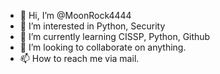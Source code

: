 - 👋 Hi, I’m @MoonRock4444
- 👀 I’m interested in Python, Security
- 🌱 I’m currently learning CISSP, Python, Github
- 💞️ I’m looking to collaborate on anything. 
- 📫 How to reach me via mail.

<!---
MoonRock4444/MoonRock4444 is a ✨ special ✨ repository because its `README.md` (this file) appears on your GitHub profile.
You can click the Preview link to take a look at your changes.
--->
